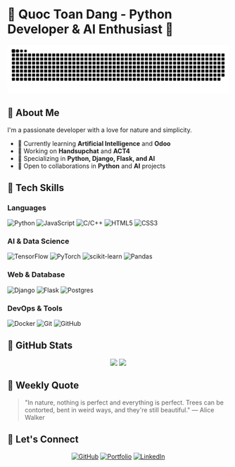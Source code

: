 # 🌿 Quoc Toan Dang - Python Developer & AI Enthusiast 🌲

<div align="center">
  <img src="https://raw.githubusercontent.com/platane/snk/output/github-contribution-grid-snake-dark.svg" alt="Snake animation" width="700"/>
</div>

## 🍃 About Me

I'm a passionate developer with a love for nature and simplicity.

- 🌱 Currently learning **Artificial Intelligence** and **Odoo**
- 🌿 Working on **Handsupchat** and **ACT4**
- 🌲 Specializing in **Python, Django, Flask, and AI**
- 🌵 Open to collaborations in **Python** and **AI** projects

## 🌳 Tech Skills

### Languages
![Python](https://img.shields.io/badge/python-3670A0?style=flat-square&logo=python&logoColor=ffdd54)
![JavaScript](https://img.shields.io/badge/javascript-%23323330.svg?style=flat-square&logo=javascript&logoColor=%23F7DF1E)
![C/C++](https://img.shields.io/badge/C/C++-%2300599C.svg?style=flat-square&logo=c%2B%2B&logoColor=white)
![HTML5](https://img.shields.io/badge/html5-%23E34F26.svg?style=flat-square&logo=html5&logoColor=white)
![CSS3](https://img.shields.io/badge/css3-%231572B6.svg?style=flat-square&logo=css3&logoColor=white)

### AI & Data Science
![TensorFlow](https://img.shields.io/badge/TensorFlow-%23FF6F00.svg?style=flat-square&logo=TensorFlow&logoColor=white)
![PyTorch](https://img.shields.io/badge/PyTorch-%23EE4C2C.svg?style=flat-square&logo=PyTorch&logoColor=white)
![scikit-learn](https://img.shields.io/badge/scikit--learn-%23F7931E.svg?style=flat-square&logo=scikit-learn&logoColor=white)
![Pandas](https://img.shields.io/badge/pandas-%23150458.svg?style=flat-square&logo=pandas&logoColor=white)

### Web & Database
![Django](https://img.shields.io/badge/django-%23092E20.svg?style=flat-square&logo=django&logoColor=white)
![Flask](https://img.shields.io/badge/flask-%23000.svg?style=flat-square&logo=flask&logoColor=white)
![Postgres](https://img.shields.io/badge/postgres-%23316192.svg?style=flat-square&logo=postgresql&logoColor=white)

### DevOps & Tools
![Docker](https://img.shields.io/badge/docker-%230db7ed.svg?style=flat-square&logo=docker&logoColor=white)
![Git](https://img.shields.io/badge/git-%23F05033.svg?style=flat-square&logo=git&logoColor=white)
![GitHub](https://img.shields.io/badge/github-%23121011.svg?style=flat-square&logo=github&logoColor=white)

## 🌄 GitHub Stats

<div align="center">
  <img height="150em" src="https://github-readme-stats.vercel.app/api?username=quoctoandang&theme=calm&hide_border=true&include_all_commits=false&count_private=false" />
  <img height="150em" src="https://github-readme-stats.vercel.app/api/top-langs/?username=quoctoandang&theme=calm&hide_border=true&include_all_commits=false&count_private=false&layout=compact" />
</div>

## 🌊 Weekly Quote

> "In nature, nothing is perfect and everything is perfect. Trees can be contorted, bent in weird ways, and they're still beautiful." 
> — Alice Walker

## 🌟 Let's Connect

<div align="center">
  
[![GitHub](https://img.shields.io/badge/github-%2324292e.svg?&style=for-the-badge&logo=github&logoColor=white)](https://github.com/quoctoandang)
[![Portfolio](https://img.shields.io/badge/portfolio-%23000000.svg?&style=for-the-badge&logo=notion&logoColor=white)]()
[![LinkedIn](https://img.shields.io/badge/linkedin-%230077B5.svg?&style=for-the-badge&logo=linkedin&logoColor=white)]()
  
</div>

<!-- "Nature does not hurry, yet everything is accomplished." - Lao Tzu -->
